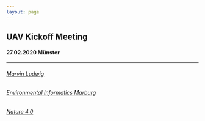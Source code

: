 ```yaml
---
layout: page
--- 
```




## UAV Kickoff Meeting

#### 27.02.2020 Münster

----

###### [Marvin Ludwig](https://www.github.com/Ludwigm6)
###### [Environmental Informatics Marburg](https://www.uni-marburg.de/de/fb19/disciplines/physisch/umweltinformatik)
###### [Nature 4.0](https://www.uni-marburg.de/de/fb19/natur40/)


